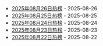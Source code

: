 * [2025年08月26日热榜](https://product-daily.haha.ai/posts/20250826) - 2025-08-26
* [2025年08月25日热榜](https://product-daily.haha.ai/posts/20250825) - 2025-08-25
* [2025年08月24日热榜](https://product-daily.haha.ai/posts/20250824) - 2025-08-24
* [2025年08月23日热榜](https://product-daily.haha.ai/posts/20250823) - 2025-08-23
* [2025年08月22日热榜](https://product-daily.haha.ai/posts/20250822) - 2025-08-22
